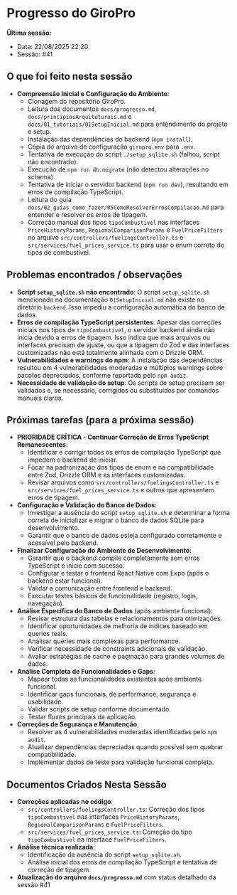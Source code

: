 # Progresso do GiroPro

**Última sessão:**
- Data: 22/08/2025 22:20
- Sessão: #41

## O que foi feito nesta sessão
- **Compreensão Inicial e Configuração do Ambiente**:
  - Clonagem do repositório GiroPro.
  - Leitura dos documentos `docs/progresso.md`, `docs/principiosArquiteturais.md` e `docs/01_tutoriais/01SetupInicial.md` para entendimento do projeto e setup.
  - Instalação das dependências do backend (`npm install`).
  - Cópia do arquivo de configuração `giropro.env` para `.env`.
  - Tentativa de execução do script `./setup_sqlite.sh` (falhou, script não encontrado).
  - Execução de `npm run db:migrate` (não detectou alterações no schema).
  - Tentativa de iniciar o servidor backend (`npm run dev`), resultando em erros de compilação TypeScript.
  - Leitura do guia `docs/02_guias_como_fazer/05ComoResolverErrosCompilacao.md` para entender e resolver os erros de tipagem.
  - Correção manual dos tipos `tipoCombustivel` nas interfaces `PriceHistoryParams`, `RegionalComparisonParams` e `FuelPriceFilters` no arquivo `src/controllers/fuelingsController.ts` e `src/services/fuel_prices_service.ts` para usar o enum correto de tipos de combustível.

## Problemas encontrados / observações
- **Script `setup_sqlite.sh` não encontrado**: O script `setup_sqlite.sh` mencionado na documentação `01SetupInicial.md` não existe no diretório `backend`. Isso impediu a configuração automática do banco de dados.
- **Erros de compilação TypeScript persistentes**: Apesar das correções iniciais nos tipos de `tipoCombustivel`, o servidor backend ainda não inicia devido a erros de tipagem. Isso indica que mais arquivos ou interfaces precisam de ajuste, ou que a tipagem do Zod e das interfaces customizadas não está totalmente alinhada com o Drizzle ORM.
- **Vulnerabilidades e warnings do npm**: A instalação das dependências resultou em 4 vulnerabilidades moderadas e múltiplos warnings sobre pacotes depreciados, conforme reportado pelo `npm audit`.
- **Necessidade de validação do setup**: Os scripts de setup precisam ser validados e, se necessário, corrigidos ou substituídos por comandos manuais claros.

## Próximas tarefas (para a próxima sessão)
- **PRIORIDADE CRÍTICA - Continuar Correção de Erros TypeScript Remanescentes**:
  - Identificar e corrigir todos os erros de compilação TypeScript que impedem o backend de iniciar.
  - Focar na padronização dos tipos de enum e na compatibilidade entre Zod, Drizzle ORM e as interfaces customizadas.
  - Revisar arquivos como `src/controllers/fuelingsController.ts` e `src/services/fuel_prices_service.ts` e outros que apresentem erros de tipagem.
- **Configuração e Validação do Banco de Dados**: 
  - Investigar a ausência do script `setup_sqlite.sh` e determinar a forma correta de inicializar e migrar o banco de dados SQLite para desenvolvimento.
  - Garantir que o banco de dados esteja configurado corretamente e acessível pelo backend.
- **Finalizar Configuração do Ambiente de Desenvolvimento**:
  - Garantir que o backend compile completamente sem erros TypeScript e inicie com sucesso.
  - Configurar e testar o frontend React Native com Expo (após o backend estar funcional).
  - Validar a comunicação entre frontend e backend.
  - Executar testes básicos de funcionalidade (registro, login, navegação).
- **Análise Específica do Banco de Dados** (após ambiente funcional):
  - Revisar estrutura das tabelas e relacionamentos para otimizações.
  - Identificar oportunidades de melhoria de índices baseado em queries reais.
  - Analisar queries mais complexas para performance.
  - Verificar necessidade de constraints adicionais de validação.
  - Avaliar estratégias de cache e paginação para grandes volumes de dados.
- **Análise Completa de Funcionalidades e Gaps**:
  - Mapear todas as funcionalidades existentes após ambiente funcional.
  - Identificar gaps funcionais, de performance, segurança e usabilidade.
  - Validar scripts de setup conforme documentado.
  - Testar fluxos principais da aplicação.
- **Correções de Segurança e Manutenção**:
  - Resolver as 4 vulnerabilidades moderadas identificadas pelo `npm audit`.
  - Atualizar dependências depreciadas quando possível sem quebrar compatibilidade.
  - Implementar dados de teste para validação funcional completa.

## Documentos Criados Nesta Sessão
- **Correções aplicadas no código**:
  - `src/controllers/fuelingsController.ts`: Correção dos tipos `tipoCombustivel` nas interfaces `PriceHistoryParams`, `RegionalComparisonParams` e `FuelPriceFilters`.
  - `src/services/fuel_prices_service.ts`: Correção do tipo `tipoCombustivel` na interface `FuelPriceFilters`.
- **Análise técnica realizada**:
  - Identificação da ausência do script `setup_sqlite.sh`.
  - Análise inicial dos erros de compilação TypeScript e tentativa de correção de tipagem.
- **Atualização do arquivo `docs/progresso.md`** com status detalhado da sessão #41


